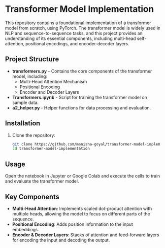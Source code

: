 # Transformer Model Implementation

This repository contains a foundational implementation of a transformer model from scratch, using PyTorch. The transformer model is widely used in NLP and sequence-to-sequence tasks, and this project provides an understanding of its essential components, including multi-head self-attention, positional encodings, and encoder-decoder layers.

## Project Structure

- **transformers.py** - Contains the core components of the transformer model, including:
  - Multi-Head Attention Mechanism
  - Positional Encoding
  - Encoder and Decoder Layers
- **Transformers.ipynb** - Script for training the transformer model on sample data.
- **a2_helper.py** - Helper functions for data processing and evaluation.

## Installation

1. Clone the repository:
    ```bash
    git clone https://github.com/manisha-goyal/transformer-model-implementation.git
    cd transformer-model-implementation
    ```

## Usage

Open the notebook in Jupyter or Google Colab and execute the cells to train and evaluate the transformer model.

## Key Components

- **Multi-Head Attention**: Implements scaled dot-product attention with multiple heads, allowing the model to focus on different parts of the sequence.
- **Positional Encoding**: Adds position information to the input embeddings.
- **Encoder & Decoder Layers**: Stacks of attention and feed-forward layers for encoding the input and decoding the output.
